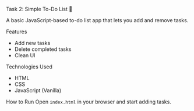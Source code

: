 Task 2: Simple To-Do List 📝

A basic JavaScript-based to-do list app that lets you add and remove tasks.

Features
- Add new tasks
- Delete completed tasks
- Clean UI

Technologies Used
- HTML
- CSS
- JavaScript (Vanilla)

How to Run
Open `index.html` in your browser and start adding tasks.

